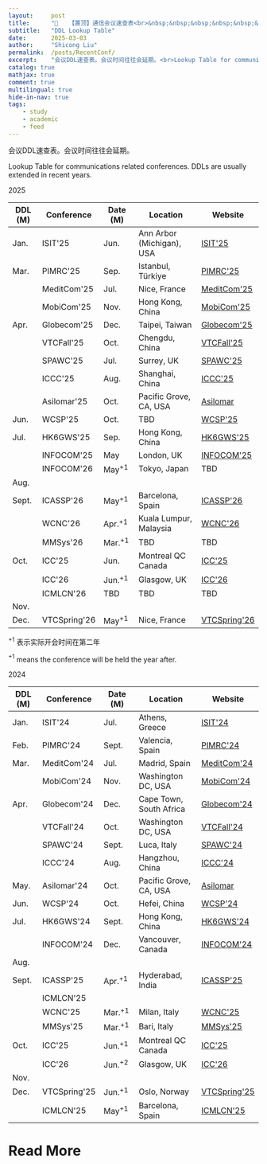 ```yaml
---
layout:     post
title:      "📌   【置顶】通信会议速查表<br>&nbsp;&nbsp;&nbsp;&nbsp;&nbsp;&nbsp;&nbsp;&nbsp;[Pin] Recent Conferences"
subtitle:   "DDL Lookup Table"
date:       2025-03-03
author:     "Shicong Liu"
permalink:  /posts/RecentConf/
excerpt:    "会议DDL速查表。会议时间往往会延期。<br>Lookup Table for communications related conferences. DDLs are usually extended in recent years."
catalog: true
mathjax: true
comment: true
multilingual: true
hide-in-nav: true
tags:
    - study
    - academic
    - feed
---
```




会议DDL速查表。会议时间往往会延期。

Lookup Table for communications related conferences. DDLs are usually extended in recent years.

2025

| DDL (M) | Conference   | Date (M)      | Location                  | Website                                                      |
| ------- | ------------ | ------------- | ------------------------- | ------------------------------------------------------------ |
| Jan.    | ISIT'25      | Jun.          | Ann Arbor (Michigan), USA | [ISIT'25](https://2025.ieee-isit.org/)                       |
| Mar.    | PIMRC'25     | Sep.          | Istanbul, Türkiye         | [PIMRC'25](https://pimrc2025.ieee-pimrc.org/program)         |
|         | MeditCom'25  | Jul.          | Nice, France              | [MeditCom'25](https://meditcom2025.ieee-meditcom.org/)       |
|         | MobiCom'25   | Nov.          | Hong Kong, China          | [MobiCom'25](https://www.sigmobile.org/mobicom/2025/)        |
| Apr.    | Globecom'25  | Dec.          | Taipei, Taiwan            | [Globecom'25](https://globecom2025.ieee-globecom.org/)       |
|         | VTCFall'25   | Oct.          | Chengdu, China            | [VTCFall'25](https://events.vtsociety.org/vtc2025-fall/)     |
|         | SPAWC'25     | Jul.          | Surrey, UK                | [SPAWC'25](https://2025.ieeespawc.org/)                      |
|         | ICCC'25      | Aug.          | Shanghai, China           | [ICCC'25](https://iccc2025.ieee-iccc.org/)                   |
|         | Asilomar'25  | Oct.          | Pacific Grove, CA, USA    | [Asilomar](https://www.asilomarsscconf.org/)                 |
| Jun.    | WCSP'25      | Oct.          | TBD                       | [WCSP'25](http://www.ic-wcsp.org/2025/)                      |
| Jul.    | HK6GWS'25    | Sep.          | Hong Kong, China          | [HK6GWS'25](https://hk6gws2025.ieee-hk6gws.org/)             |
|         | INFOCOM'25   | May           | London, UK                | [INFOCOM'25](https://infocom2025.ieee-infocom.org/)          |
|         | INFOCOM'26   | May${}^{+1}$  | Tokyo, Japan              | TBD                                                          |
| Aug.    |              |               |                           |                                                              |
| Sept.   | ICASSP'26    | May${}^{+1}$  | Barcelona, Spain          | [ICASSP'26](https://2026.ieeeicassp.org/)                    |
|         | WCNC'26      | Apr.${}^{+1}$ | Kuala Lumpur, Malaysia    | [WCNC'26](https://wcnc2026.ieee-wcnc.org/)                   |
|         | MMSys'26     | Mar.${}^{+1}$ | TBD                       | TBD                                                          |
| Oct.    | ICC'25       | Jun.          | Montreal QC Canada        | [ICC'25](https://icc2025.ieee-icc.org/)                      |
|         | ICC'26       | Jun.${}^{+1}$ | Glasgow, UK               | [ICC'26](https://icc2026.ieee-icc.org/)                      |
|         | ICMLCN'26    | TBD           | TBD                       | TBD                                                          |
| Nov.    |              |               |                           |                                                              |
| Dec.    | VTCSpring'26 | May${}^{+1}$  | Nice, France              | [VTCSpring'26](https://events.vtsociety.org/vtc2026-spring/) |

${}^{+1}$ 表示实际开会时间在第二年

${}^{+1}$ means the conference will be held the year after.



2024

| DDL (M) | Conference   | Date (M)      | Location                | Website                                                      |
| ------- | ------------ | ------------- | ----------------------- | ------------------------------------------------------------ |
| Jan.    | ISIT'24      | Jul.          | Athens, Greece          | [ISIT'24](https://2024.ieee-isit.org/)                       |
| Feb.    | PIMRC'24     | Sept.         | Valencia, Spain         | [PIMRC'24](https://pimrc2024.ieee-pimrc.org/program)         |
| Mar.    | MeditCom'24  | Jul.          | Madrid, Spain           | [MeditCom'24](https://meditcom2024.ieee-meditcom.org/)       |
|         | MobiCom'24   | Nov.          | Washington DC, USA      | [MobiCom'24](https://www.sigmobile.org/mobicom/2024/)        |
| Apr.    | Globecom'24  | Dec.          | Cape Town, South Africa | [Globecom'24](https://globecom2024.ieee-globecom.org/)       |
|         | VTCFall'24   | Oct.          | Washington DC, USA      | [VTCFall'24](https://events.vtsociety.org/vtc2024-fall/)     |
|         | SPAWC'24     | Sept.         | Luca, Italy             | [SPAWC'24](https://spawc2024.org/)                           |
|         | ICCC'24      | Aug.          | Hangzhou, China         | [ICCC'24](https://iccc2024.ieee-iccc.org/)                   |
| May.    | Asilomar'24  | Oct.          | Pacific Grove, CA, USA  | [Asilomar](https://www.asilomarsscconf.org/)                 |
| Jun.    | WCSP'24      | Oct.          | Hefei, China            | [WCSP'24](http://www.ic-wcsp.org/2024/)                      |
| Jul.    | HK6GWS'24    | Sept.         | Hong Kong, China        | [HK6GWS'24](https://hk6gws2024.ieee-hk6gws.org/)             |
|         | INFOCOM'24   | Dec.          | Vancouver, Canada       | [INFOCOM'24](https://infocom2024.ieee-infocom.org/)          |
| Aug.    |              |               |                         |                                                              |
| Sept.   | ICASSP'25    | Apr.${}^{+1}$ | Hyderabad, India        | [ICASSP'25](https://2025.ieeeicassp.org/)                    |
|         | ICMLCN'25    |               |                         |                                                              |
|         | WCNC'25      | Mar.${}^{+1}$ | Milan, Italy            | [WCNC'25](https://wcnc2025.ieee-wcnc.org/)                   |
|         | MMSys'25     | Mar.${}^{+1}$ | Bari, Italy             | [MMSys'25](https://2025.acmmmsys.org/)                       |
| Oct.    | ICC'25       | Jun.${}^{+1}$ | Montreal QC Canada      | [ICC'25](https://icc2025.ieee-icc.org/)                      |
|         | ICC'26       | Jun.${}^{+2}$ | Glasgow, UK             | [ICC'26](https://icc2026.ieee-icc.org/)                      |
| Nov.    |              |               |                         |                                                              |
| Dec.    | VTCSpring'25 | Jun.${}^{+1}$ | Oslo, Norway            | [VTCSpring'25](https://events.vtsociety.org/vtc2025-spring/) |
|         | ICMLCN'25    | May${}^{+1}$  | Barcelona, Spain        | [ICMLCN'25](https://icmlcn2025.ieee-icmlcn.org/)             |






# Read More

[^1]: [ComSoc Future Conferences & Events](https://www.comsoc.org/conferences-events/search-future?f%5B0%5D=event_type%3A46)
[^2]: [SPS Conferences & Events](https://signalprocessingsociety.org/events/conferences)
[^3]: [ITSoc Conferences & Events](https://www.itsoc.org/news-events/upcoming-events)
[^4]: [VTS Conferences & Events](https://vtsociety.org/conferences/about-conferences#upcoming)